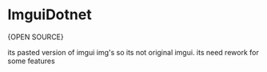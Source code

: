 # ImguiDotnet
{OPEN SOURCE}


its pasted version of imgui img's so its not original imgui.
its need rework for some features
